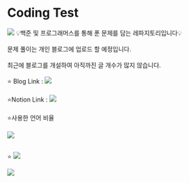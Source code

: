 # Coding Test
<img src="https://capsule-render.vercel.app/api?type=waving&color=BDBDC8&height=300&section=header&text=내용%20참고&fontSize=90&fontColor=ffffff" />
💡백준 및 프로그래머스를 통해 푼 문제를 담는 레파지토리입니다💡
<br/><br/>
문제 풀이는 개인 블로그에 업로드 할 예정입니다.
<br/><br/>
최근에 블로그를 개설하여 아직까진 글 개수가 많지 않습니다.
<br/><br/>
⭐ Blog Link : 
 <a href="https://eun-developer.tistory.com/" target="_blank"><img src="https://img.shields.io/badge/Tistory-FD5F07?style=for-the-badget&logo=tistory&logoColor=white"/></a>
 <br/> <br/>
 ⭐Notion Link :
 <a href=" https://pool-cover-73b.notion.site/STUDY-5450635467b146e7a6a21c6faeb92099?pvs=4" target="_blank"><img src="https://img.shields.io/badge/Notion-ffffff?style=for-the-badget&logo=notion&logoColor=black"/></a>
<br/><br/>
⭐사용한 언어 비율
<br/><br/>
<img src="https://github-readme-stats.vercel.app/api/top-langs/?username=JjungEeunAae&layout=compact">
<br/><br/>

⭐
<a href="https://hits.seeyoufarm.com"><img src="https://hits.seeyoufarm.com/api/count/incr/badge.svg?url=https%3A%2F%2Fgithub.com%2Fgjbae1212%2Fhit-counter&count_bg=%23FF6739&title_bg=%23949494&icon=googleads.svg&icon_color=%23515151&title=%EB%B0%A9%EB%AC%B8%EC%9E%90+%EC%88%98&edge_flat=false"/></a>
<br/>

<img src="https://capsule-render.vercel.app/api?type=waving&color=BDBDC8&height=150&section=footer" />
